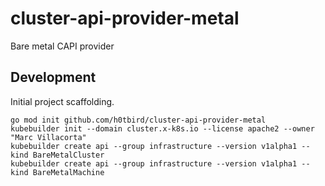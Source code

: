 # cluster-api-provider-metal
Bare metal CAPI provider

## Development
Initial project scaffolding.
```
go mod init github.com/h0tbird/cluster-api-provider-metal
kubebuilder init --domain cluster.x-k8s.io --license apache2 --owner "Marc Villacorta"
kubebuilder create api --group infrastructure --version v1alpha1 --kind BareMetalCluster
kubebuilder create api --group infrastructure --version v1alpha1 --kind BareMetalMachine
```
